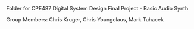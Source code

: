 Folder for CPE487 Digital System Design Final Project - Basic Audio Synth

Group Members: Chris Kruger, Chris Youngclaus, Mark Tuhacek
